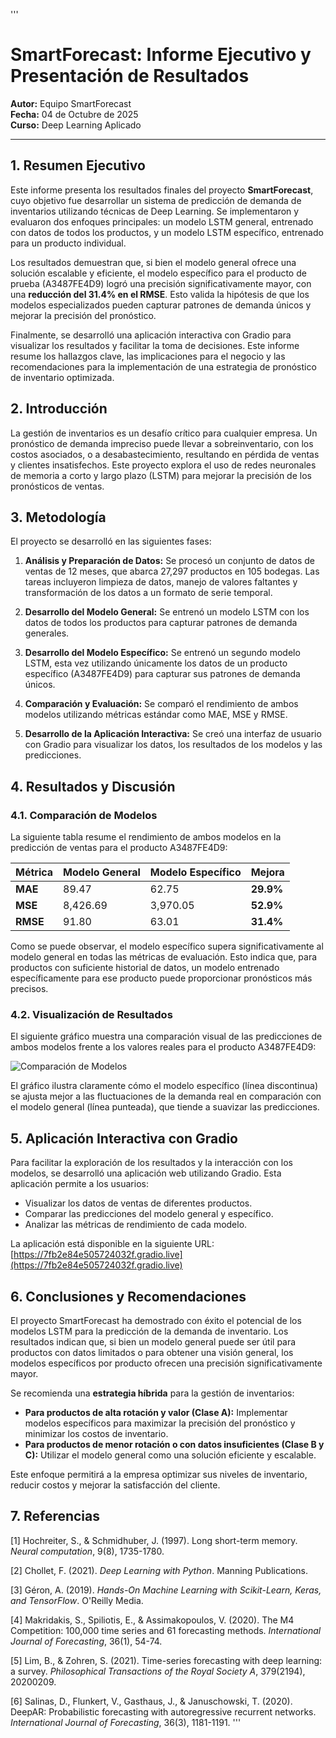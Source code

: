 '''
# SmartForecast: Informe Ejecutivo y Presentación de Resultados

**Autor:** Equipo SmartForecast  
**Fecha:** 04 de Octubre de 2025  
**Curso:** Deep Learning Aplicado

---

## 1. Resumen Ejecutivo

Este informe presenta los resultados finales del proyecto **SmartForecast**, cuyo objetivo fue desarrollar un sistema de predicción de demanda de inventarios utilizando técnicas de Deep Learning. Se implementaron y evaluaron dos enfoques principales: un modelo LSTM general, entrenado con datos de todos los productos, y un modelo LSTM específico, entrenado para un producto individual. 

Los resultados demuestran que, si bien el modelo general ofrece una solución escalable y eficiente, el modelo específico para el producto de prueba (A3487FE4D9) logró una precisión significativamente mayor, con una **reducción del 31.4% en el RMSE**. Esto valida la hipótesis de que los modelos especializados pueden capturar patrones de demanda únicos y mejorar la precisión del pronóstico.

Finalmente, se desarrolló una aplicación interactiva con Gradio para visualizar los resultados y facilitar la toma de decisiones. Este informe resume los hallazgos clave, las implicaciones para el negocio y las recomendaciones para la implementación de una estrategia de pronóstico de inventario optimizada.

## 2. Introducción

La gestión de inventarios es un desafío crítico para cualquier empresa. Un pronóstico de demanda impreciso puede llevar a sobreinventario, con los costos asociados, o a desabastecimiento, resultando en pérdida de ventas y clientes insatisfechos. Este proyecto explora el uso de redes neuronales de memoria a corto y largo plazo (LSTM) para mejorar la precisión de los pronósticos de ventas.

## 3. Metodología

El proyecto se desarrolló en las siguientes fases:

1.  **Análisis y Preparación de Datos:** Se procesó un conjunto de datos de ventas de 12 meses, que abarca 27,297 productos en 105 bodegas. Las tareas incluyeron limpieza de datos, manejo de valores faltantes y transformación de los datos a un formato de serie temporal.

2.  **Desarrollo del Modelo General:** Se entrenó un modelo LSTM con los datos de todos los productos para capturar patrones de demanda generales.

3.  **Desarrollo del Modelo Específico:** Se entrenó un segundo modelo LSTM, esta vez utilizando únicamente los datos de un producto específico (A3487FE4D9) para capturar sus patrones de demanda únicos.

4.  **Comparación y Evaluación:** Se comparó el rendimiento de ambos modelos utilizando métricas estándar como MAE, MSE y RMSE.

5.  **Desarrollo de la Aplicación Interactiva:** Se creó una interfaz de usuario con Gradio para visualizar los datos, los resultados de los modelos y las predicciones.

## 4. Resultados y Discusión

### 4.1. Comparación de Modelos

La siguiente tabla resume el rendimiento de ambos modelos en la predicción de ventas para el producto A3487FE4D9:

| Métrica | Modelo General | Modelo Específico | Mejora |
| :--- | :--- | :--- | :--- |
| **MAE** | 89.47 | 62.75 | **29.9%** |
| **MSE** | 8,426.69 | 3,970.05 | **52.9%** |
| **RMSE** | 91.80 | 63.01 | **31.4%** |

Como se puede observar, el modelo específico supera significativamente al modelo general en todas las métricas de evaluación. Esto indica que, para productos con suficiente historial de datos, un modelo entrenado específicamente para ese producto puede proporcionar pronósticos más precisos.

### 4.2. Visualización de Resultados

El siguiente gráfico muestra una comparación visual de las predicciones de ambos modelos frente a los valores reales para el producto A3487FE4D9:

![Comparación de Modelos](modelo_especifico_output/model_comparison.png)

El gráfico ilustra claramente cómo el modelo específico (línea discontinua) se ajusta mejor a las fluctuaciones de la demanda real en comparación con el modelo general (línea punteada), que tiende a suavizar las predicciones.

## 5. Aplicación Interactiva con Gradio

Para facilitar la exploración de los resultados y la interacción con los modelos, se desarrolló una aplicación web utilizando Gradio. Esta aplicación permite a los usuarios:

*   Visualizar los datos de ventas de diferentes productos.
*   Comparar las predicciones del modelo general y específico.
*   Analizar las métricas de rendimiento de cada modelo.

La aplicación está disponible en la siguiente URL: [https://7fb2e84e505724032f.gradio.live](https://7fb2e84e505724032f.gradio.live)

## 6. Conclusiones y Recomendaciones

El proyecto SmartForecast ha demostrado con éxito el potencial de los modelos LSTM para la predicción de la demanda de inventario. Los resultados indican que, si bien un modelo general puede ser útil para productos con datos limitados o para obtener una visión general, los modelos específicos por producto ofrecen una precisión significativamente mayor.

Se recomienda una **estrategia híbrida** para la gestión de inventarios:

*   **Para productos de alta rotación y valor (Clase A):** Implementar modelos específicos para maximizar la precisión del pronóstico y minimizar los costos de inventario.
*   **Para productos de menor rotación o con datos insuficientes (Clase B y C):** Utilizar el modelo general como una solución eficiente y escalable.

Este enfoque permitirá a la empresa optimizar sus niveles de inventario, reducir costos y mejorar la satisfacción del cliente.

## 7. Referencias

[1] Hochreiter, S., & Schmidhuber, J. (1997). Long short-term memory. *Neural computation*, 9(8), 1735-1780.

[2] Chollet, F. (2021). *Deep Learning with Python*. Manning Publications.

[3] Géron, A. (2019). *Hands-On Machine Learning with Scikit-Learn, Keras, and TensorFlow*. O'Reilly Media.

[4] Makridakis, S., Spiliotis, E., & Assimakopoulos, V. (2020). The M4 Competition: 100,000 time series and 61 forecasting methods. *International Journal of Forecasting*, 36(1), 54-74.

[5] Lim, B., & Zohren, S. (2021). Time-series forecasting with deep learning: a survey. *Philosophical Transactions of the Royal Society A*, 379(2194), 20200209.

[6] Salinas, D., Flunkert, V., Gasthaus, J., & Januschowski, T. (2020). DeepAR: Probabilistic forecasting with autoregressive recurrent networks. *International Journal of Forecasting*, 36(3), 1181-1191.
'''
